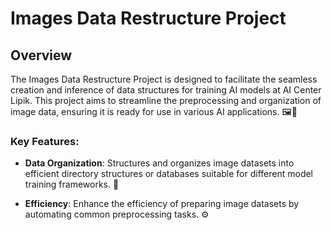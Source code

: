 # Images Data Restructure Project

## Overview

The Images Data Restructure Project is designed to facilitate the seamless creation and inference of data structures for training AI models at AI Center Lipik. This project aims to streamline the preprocessing and organization of image data, ensuring it is ready for use in various AI applications. 🖼️🤖

### Key Features:

- **Data Organization**: Structures and organizes image datasets into efficient directory structures or databases suitable for different model training frameworks. 📂

- **Efficiency**: Enhance the efficiency of preparing image datasets by automating common preprocessing tasks. ⚙️
